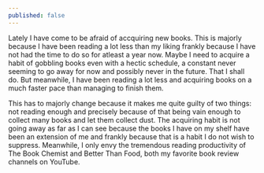 ```yaml
---
published: false
---
```

Lately I have come to be afraid of accquiring new books. This is majorly because I have been reading a lot less than my liking frankly because I have not had the time to do so for atleast a year now. Maybe I need to acquire a habit of gobbling books even with a hectic schedule, a constant never seeming to go away for now and possibly never in the future. That I shall do. But meanwhile, I have been reading a lot less and acquiring books on a much faster pace than managing to finish them.

This has to majorly change because it makes me quite guilty of two things: not reading enough and precisely because of that being vain enough to collect many books and let them collect dust. The acquiring habit is not going away as far as I can see because the books I have on my shelf have been an extension of me and frankly because that is a habit I do not wish to suppress. Meanwhile, I only envy the tremendous reading productivity of The Book Chemist and Better Than Food, both my favorite book review channels on YouTube.  